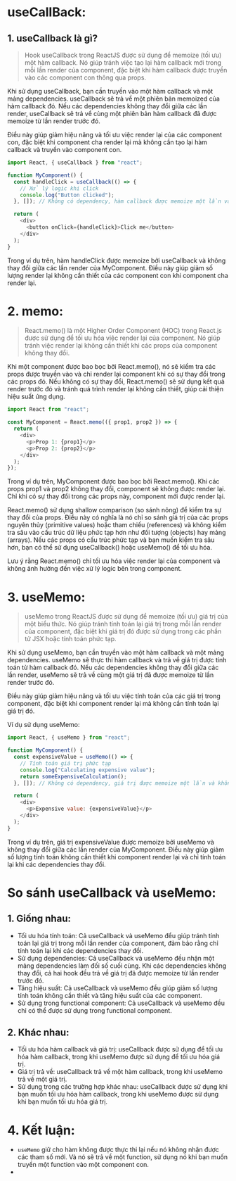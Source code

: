 # useCallBack:

## 1. useCallback là gì?

> Hook useCallback trong ReactJS được sử dụng để memoize (tối ưu) một hàm callback. Nó giúp tránh việc tạo lại hàm callback mới trong mỗi lần render của component, đặc biệt khi hàm callback được truyền vào các component con thông qua props.

Khi sử dụng useCallback, bạn cần truyền vào một hàm callback và một mảng dependencies. useCallback sẽ trả về một phiên bản memoized của hàm callback đó. Nếu các dependencies không thay đổi giữa các lần render, useCallback sẽ trả về cùng một phiên bản hàm callback đã được memoize từ lần render trước đó.

Điều này giúp giảm hiệu năng và tối ưu việc render lại của các component con, đặc biệt khi component cha render lại mà không cần tạo lại hàm callback và truyền vào component con.

```js
import React, { useCallback } from "react";

function MyComponent() {
  const handleClick = useCallback(() => {
    // Xử lý logic khi click
    console.log("Button clicked");
  }, []); // Không có dependency, hàm callback được memoize một lần và không thay đổi

  return (
    <div>
      <button onClick={handleClick}>Click me</button>
    </div>
  );
}
```

Trong ví dụ trên, hàm handleClick được memoize bởi useCallback và không thay đổi giữa các lần render của MyComponent. Điều này giúp giảm số lượng render lại không cần thiết của các component con khi component cha render lại.

# 2. memo:

> React.memo() là một Higher Order Component (HOC) trong React.js được sử dụng để tối ưu hóa việc render lại của component. Nó giúp tránh việc render lại không cần thiết khi các props của component không thay đổi.

Khi một component được bao bọc bởi React.memo(), nó sẽ kiểm tra các props được truyền vào và chỉ render lại component khi có sự thay đổi trong các props đó. Nếu không có sự thay đổi, React.memo() sẽ sử dụng kết quả render trước đó và tránh quá trình render lại không cần thiết, giúp cải thiện hiệu suất ứng dụng.

```js
import React from "react";

const MyComponent = React.memo(({ prop1, prop2 }) => {
  return (
    <div>
      <p>Prop 1: {prop1}</p>
      <p>Prop 2: {prop2}</p>
    </div>
  );
});
```

Trong ví dụ trên, MyComponent được bao bọc bởi React.memo(). Khi các props prop1 và prop2 không thay đổi, component sẽ không được render lại. Chỉ khi có sự thay đổi trong các props này, component mới được render lại.

React.memo() sử dụng shallow comparison (so sánh nông) để kiểm tra sự thay đổi của props. Điều này có nghĩa là nó chỉ so sánh giá trị của các props nguyên thủy (primitive values) hoặc tham chiếu (references) và không kiểm tra sâu vào cấu trúc dữ liệu phức tạp hơn như đối tượng (objects) hay mảng (arrays). Nếu các props có cấu trúc phức tạp và bạn muốn kiểm tra sâu hơn, bạn có thể sử dụng useCallback() hoặc useMemo() để tối ưu hóa.

Lưu ý rằng React.memo() chỉ tối ưu hóa việc render lại của component và không ảnh hưởng đến việc xử lý logic bên trong component.

# 3. useMemo:

> useMemo trong ReactJS được sử dụng để memoize (tối ưu) giá trị của một biểu thức. Nó giúp tránh tính toán lại giá trị trong mỗi lần render của component, đặc biệt khi giá trị đó được sử dụng trong các phần tử JSX hoặc tính toán phức tạp.

Khi sử dụng useMemo, bạn cần truyền vào một hàm callback và một mảng dependencies. useMemo sẽ thực thi hàm callback và trả về giá trị được tính toán từ hàm callback đó. Nếu các dependencies không thay đổi giữa các lần render, useMemo sẽ trả về cùng một giá trị đã được memoize từ lần render trước đó.

Điều này giúp giảm hiệu năng và tối ưu việc tính toán của các giá trị trong component, đặc biệt khi component render lại mà không cần tính toán lại giá trị đó.

Ví dụ sử dụng useMemo:

```js
import React, { useMemo } from "react";

function MyComponent() {
  const expensiveValue = useMemo(() => {
    // Tính toán giá trị phức tạp
    console.log("Calculating expensive value");
    return someExpensiveCalculation();
  }, []); // Không có dependency, giá trị được memoize một lần và không thay đổi

  return (
    <div>
      <p>Expensive value: {expensiveValue}</p>
    </div>
  );
}
```

Trong ví dụ trên, giá trị expensiveValue được memoize bởi useMemo và không thay đổi giữa các lần render của MyComponent. Điều này giúp giảm số lượng tính toán không cần thiết khi component render lại và chỉ tính toán lại khi các dependencies thay đổi.

# So sánh useCallback và useMemo:

## 1. Giống nhau:

- Tối ưu hóa tính toán: Cả useCallback và useMemo đều giúp tránh tính toán lại giá trị trong mỗi lần render của component, đảm bảo rằng chỉ tính toán lại khi các dependencies thay đổi.
- Sử dụng dependencies: Cả useCallback và useMemo đều nhận một mảng dependencies làm đối số cuối cùng. Khi các dependencies không thay đổi, cả hai hook đều trả về giá trị đã được memoize từ lần render trước đó.
- Tăng hiệu suất: Cả useCallback và useMemo đều giúp giảm số lượng tính toán không cần thiết và tăng hiệu suất của các component.
- Sử dụng trong functional component: Cả useCallback và useMemo đều chỉ có thể được sử dụng trong functional component.

## 2. Khác nhau:

- Tối ưu hóa hàm callback và giá trị: useCallback được sử dụng để tối ưu hóa hàm callback, trong khi useMemo được sử dụng để tối ưu hóa giá trị.
- Giá trị trả về: useCallback trả về một hàm callback, trong khi useMemo trả về một giá trị.
- Sử dụng trong các trường hợp khác nhau: useCallback được sử dụng khi bạn muốn tối ưu hóa hàm callback, trong khi useMemo được sử dụng khi bạn muốn tối ưu hóa giá trị.

# 4. Kết luận:

- `useMemo` giữ cho hàm không được thực thi lại nếu nó không nhận được các tham số mới. Và nó sẽ trả về một function, sử dụng nó khi bạn muốn truyền một function vào một component con.
-
